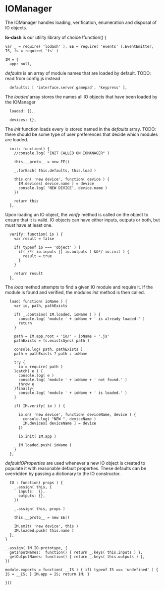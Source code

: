 IOManager
=========
The IOManager handles loading, verification, enumeration and disposal of IO objects.

**lo-dash** is our utility library of choice
    !function() {
      
    var _ = require( 'lodash' ), EE = require( 'events' ).EventEmitter, IS, fs = require( 'fs' )
		
    IM = {
      app: null,

*defaults* is an array of module names that are loaded by default. TODO: read from config.js instead

      defaults: [ 'interface.server.gamepad', 'keypress' ],

The *loaded* array stores the names all IO objects that have been loaded by the IOManager			

      loaded: [],
      
      devices: {},
      
The *init* function loads every io stored named in the *defaults* array. 
TODO: there should be some type of user preferences that decide which modules are loaded.

      init: function() {
        //console.log( "INIT CALLED ON IOMANAGER" )
        
        this.__proto__ = new EE()
    
        _.forEach( this.defaults, this.load )
  
        this.on( 'new device', function( device ) {
          IM.devices[ device.name ] = device
          console.log( 'NEW DEVICE', device.name )
        })
  
        return this
      },      

Upon loading an IO object, the *verify* method is called on the object to ensure that it is valid. IO objects can have either inputs, outputs or both, but must have at least one.

      verify: function( io ) {
        var result = false
        
        if( typeof io === 'object' ) {
          if( /*( io.inputs || io.outputs ) &&*/ io.init ) {
            result = true
          }
        }
        
        return result
      },
      
The *load* method attempts to find a given IO module and require it. If the module is found and verified, the modules *init* method is then called.

      load: function( ioName ) {
        var io, path, pathExists
        
        if( _.contains( IM.loaded, ioName ) ) {
          console.log( 'module ' + ioName + ' is already loaded.' )
          return
        }
        
        path = IM.app.root + 'io/' + ioName + '.js'
        pathExists = fs.existsSync( path )
        
        console.log( path, pathExists )
        path = pathExists ? path : ioName
        
        try {
          io = require( path )
        }catch( e ) {
          console.log( e )
          console.log( 'module ' + ioName + ' not found.' )
          throw e
        }finally{
          console.log( 'module ' + ioName + ' is loaded.' )
        }
        
        if( IM.verify( io ) ) {
          
          io.on( 'new device', function( deviceName, device ) { 
            console.log( "NEW ", deviceName )
            IM.devices[ deviceName ] = device 
          })
          
          io.init( IM.app )  

          IM.loaded.push( ioName )
        }
      },

*defaultIOProperties* are used whenever a new IO object is created to populate it with reasonable default properties. These
defaults can be overridden by passing a dictionary to the IO constructor.
      
      IO : function( props ) {
        _.assign( this, {
          inputs:  {},
          outputs: {},
        })
        
        _.assign( this, props )
        
        this.__proto__ = new EE()
        
        IM.emit( 'new device', this )
        IM.loaded.push( this.name )
      },
    }
    
    _.assign( IM.IO.prototype, {
      getInputNames:  function() { return _.keys( this.inputs ) },
      getOutputNames: function() { return _.keys( this.outputs ) },
    })
    
    module.exports = function( __IS ) { if( typeof IS === 'undefined' ) { IS = __IS; } IM.app = IS; return IM; }
    
    }()